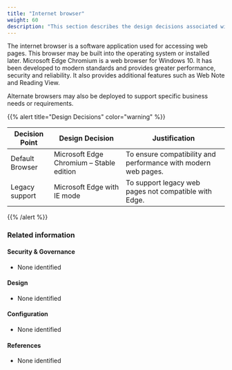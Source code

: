 ```yaml
---
title: "Internet browser"
weight: 60
description: "This section describes the design decisions associated with internet browsers on Windows 10 and 11 endpoints configured according to guidance in ASD's Blueprint for Secure Cloud."
---
```


The internet browser is a software application used for accessing web pages. This browser may be built into the operating system or installed later. Microsoft Edge Chromium is a web browser for Windows 10. It has been developed to modern standards and provides greater performance, security and reliability. It also provides additional features such as Web Note and Reading View.

Alternate browsers may also be deployed to support specific business needs or requirements.

{{% alert title="Design Decisions" color="warning" %}}

| Decision Point  | Design Decision                          | Justification                                                  |
|-----------------|------------------------------------------|----------------------------------------------------------------|
| Default Browser | Microsoft Edge Chromium – Stable edition | To ensure compatibility and performance with modern web pages. |
| Legacy support  | Microsoft Edge with IE mode              | To support legacy web pages not compatible with Edge.          |

{{% /alert %}}

### Related information

#### Security & Governance

* None identified

#### Design

* None identified

#### Configuration

* None identified

#### References

* None identified